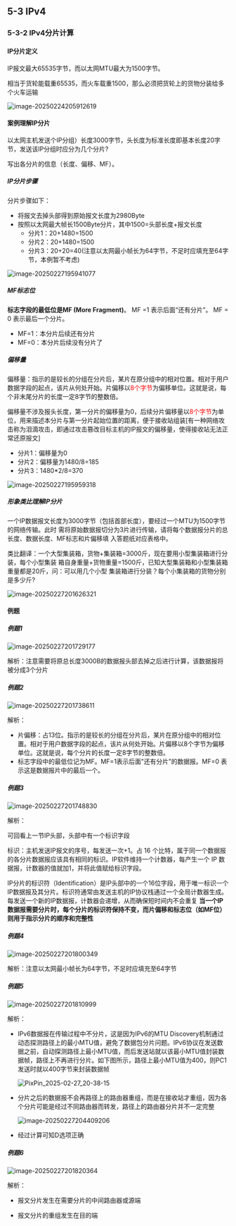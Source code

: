 ## 5-3 IPv4

### 5-3-2 IPv4分片计算

#### IP分片定义

IP报文最大65535字节，而以太网MTU最大为1500字节。

相当于货轮能载重65535，而火车载重1500，那么必须把货轮上的货物分装给多个火车运输

![image-20250224205912619](https://img.yatjay.top/md/20250224205912649.png)

#### 案例理解IP分片

以太网主机发送个IP分组）长度3000字节，头长度为标准长度即基本长度20字节，发送该IP分组时应分为几个分片?

写出各分片的信息（长度、偏移、MF）。

##### IP分片步骤

分片步骤如下：

- 将报文去掉头部得到原始报文长度为2980Byte
- 按照以太网最大帧长1500Byte分片，其中1500=头部长度+报文长度
  - 分片1：20+1480=1500
  - 分片2：20+1480=1500
  - 分片3：20+20=40(注意以太网最小帧长为64字节，不足时应填充至64字节，本例暂不考虑)

![image-20250227195941077](https://img.yatjay.top/md/20250227195941108.png)

##### MF标志位

**标志字段的最低位是MF (More Fragment)**。 MF =1 表示后面“还有分片”。 MF = 0 表示最后一个分片。

- MF=1：本分片后续还有分片
- MF=0：本分片后续没有分片了

##### 偏移量

偏移量：指示的是较长的分组在分片后，某片在原分组中的相对位置。相对于用户数据字段的起点，该片从何处开始。片偏移以<font color="red">8个字节</font>为偏移单位。这就是说，每个非末尾分片的长度一定8字节的整数倍。

偏移量不涉及报头长度，第一分片的偏移量为0，后续分片偏移量以<font color="red">8个字节</font>为单位，用来描述本分片与第一分片起始位置的距离，便于接收站组装[有一种网络攻击称为泪滴攻击，即通过攻击篡改目标主机的IP报文的偏移量，使得接收站无法正常还原报文]

- 分片1：偏移量为0
- 分片2：偏移量为1480/8=185
- 分片3：1480*2/8=370

![image-20250227195959318](https://img.yatjay.top/md/20250227195959351.png)

##### 形象类比理解IP分片

一个IP数据报文长度为3000字节（包括首部长度），要经过一个MTU为1500字节的网络传输。此时
需将原始数据报切分为3片进行传输，请将每个数据报分片的总长度、数据长度、MF标志和片偏移填
入答题纸对应表格中。

类比翻译：一个大型集装箱，货物+集装箱=3000斤，现在要用小型集装箱进行分装，每个小型集装
箱自身重量+货物重量=1500斤，已知大型集装箱和小型集装箱重量都是20斤，问：可以用几个小型
集装箱进行分装？每个小集装箱的货物分别是多少斤?

![image-20250227201626321](https://img.yatjay.top/md/20250227201626354.png)

#### 例题

##### 例题1

![image-20250227201729177](https://img.yatjay.top/md/20250227201729215.png)

解析：注意需要将原总长度3000B的数据报头部去掉之后进行计算，该数据报将被分成3个分片

##### 例题2

![image-20250227201738611](https://img.yatjay.top/md/20250227201738652.png)

解析：

- 片偏移：占13位。指示的是较长的分组在分片后，某片在原分组中的相对位置。相对于用户数据字段的起点，该片从何处开始。片偏移以8个字节为偏移单位。这就是说，每个分片的长度一定8字节的整数倍。
- 标志字段中的最低位记为MF。MF=1表示后面"还有分片”的数据报。MF=0 表示这是数据报片中的最后一个。

##### 例题3

![image-20250227201748830](https://img.yatjay.top/md/20250227201748874.png)

解析：

可回看上一节IP头部，头部中有一个标识字段

标识：主机发送IP报文的序号，每发送一次+1。占 16 个比特，属于同一个数据报的各分片数据报应该具有相同的标识。IP软件维持一个计数器，每产生一个 IP 数据报，计数器的值就加1，并将此值赋给标识字段。

IP分片的标识符（Identification）是IP头部中的一个16位字段，用于唯一标识一个IP数据报及其分片。标识符通常由发送主机的IP协议栈通过一个全局计数器生成。每发送一个新的IP数据报，计数器会递增，从而确保短时间内不会重复 **当一个IP数据报需要分片时，每个分片的标识符保持不变，而片偏移和标志位（如MF位）则用于指示分片的顺序和完整性**

##### 例题4

![image-20250227201800349](https://img.yatjay.top/md/20250227201800391.png)

解析：注意以太网最小帧长为64字节，不足时应填充至64字节

##### 例题5

![image-20250227201810999](https://img.yatjay.top/md/20250227201811044.png)

解析：

- IPv6数据报在传输过程中不分片，这是因为IPv6的MTU Discovery机制通过动态探测路径上的最小MTU值，避免了数据包分片问题。IPv6协议在发送数据之前，自动探测路径上最小MTU值，而后发送站就以该最小MTU值封装数据帧，路径上不再进行分片。如下图所示，路径上最小MTU值为400，则PC1发送时就以400字节来封装数据帧

  ![PixPin_2025-02-27_20-38-15](https://img.yatjay.top/md/20250227204017574.png)

- 分片之后的数据报不会再路径上的路由器重组，而是在接收站才重组，因为各个分片可能是经过不同路由器而转发，路径上的路由器分片并不一定完整

  ![image-20250227204409206](https://img.yatjay.top/md/20250227204409251.png)

- 经过计算可知D选项正确

##### 例题6

![image-20250227201820364](https://img.yatjay.top/md/20250227201820406.png)

解析：

- 报文分片发生在需要分片的中间路由器或源端

- 报文分片的重组发生在目的端